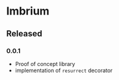 # Imbrium

## Released

### 0.0.1

- Proof of concept library
- implementation of `resurrect` decorator